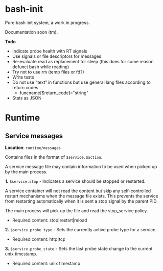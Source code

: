 # bash-init

Pure bash init system, a work in progress.

Documentation soon (tm).

**Todo**

- Indicate probe health with RT signals
- Use signals or file descriptors for messages
- Re-evaluate read as replacement for sleep (this does for some reason defunct bash while reading)
- Try not to use rm (temp files or fd?)
- Write tests
- Do not use "text" in functions but use general lang files according to return codes
  - funcname[$return_code]="string"
- Stats as JSON

# Runtime

## Service messages

**Location**: `runtime/messages`

Contains files in the format of `$service.$action`.

A service message file may contain information to be used when picked up by the main process.

**1\.** `$service.stop` - Indicates a service should be stopped or restarted.

A service container will not read the content but skip any self-controlled restart mechanisms when the message file exists.
This prevents the service from restarting automatically when it is sent a stop signal by the parent PID.

The main process will pick up the file and read the stop_service policy.

  - Required content: stop|restart|reload

**2\.** `$service.probe_type` - Sets the currently active probe type for a service.

  - Required content: http|tcp

**3\.** `$service.probe_state` - Sets the last probe state change to the current unix timestamp.

  - Required content: unix timestamp

